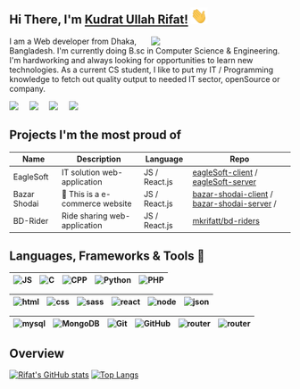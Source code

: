 ## Hi There, I'm [Kudrat Ullah Rifat!](https://mkrifatt.github.io/)  <img  src="https://raw.githubusercontent.com/ABSphreak/ABSphreak/master/gifs/Hi.gif" width="30px">

<img align='right' src='https://github.com/mkrifatt/mkrifatt/blob/de6f9e4dc3ed701a153e1f893a757c259e18712f/programmer.gif' width='250'>

I am a Web developer from Dhaka, Bangladesh. I'm currently doing B.sc in Computer Science & Engineering.  
I'm hardworking and always looking for opportunities to learn new technologies. As a current CS student, I like to put my IT / Programming knowledge to fetch out quality output to needed IT sector, openSource or company.
<p align="left">
  <a href="mailto:kudrat.ullah.rifat@gmail.com"><img src="https://img.shields.io/badge/gmail-%23D14836.svg?&style=for-the-badge&logo=gmail&logoColor=white" /></a>&nbsp;&nbsp;&nbsp;&nbsp;
  <a href="https://www.facebook.com/kudrat.ullahrifat"><img src="https://img.shields.io/badge/facebook-%233B5998.svg?&style=for-the-badge&logo=facebook&logoColor=white" /></a>&nbsp;&nbsp;&nbsp;&nbsp;
  <a href="https://www.instagram.com"><img src="https://img.shields.io/badge/instagram-%23dc2743.svg?&style=for-the-badge&logo=instagram&logoColor=white" /></a>&nbsp;&nbsp;&nbsp;&nbsp;
  <a href="https://www.linkedin.com/in/kudrat-ullah-3bb958222/"><img src="https://img.shields.io/badge/linkedin-%230077B5.svg?&style=for-the-badge&logo=linkedin&logoColor=white" /></a>&nbsp;&nbsp;&nbsp;&nbsp;
</p>

## Projects I'm the most proud of

| Name            | Description                                                          | Language      | Repo                                                             |
| --------------- | -------------------------------------------------------------------- | ------------- | ---------------------------------------------------------------- |
| EagleSoft       | IT solution web-application                                          | JS / React.js | [eagleSoft-client](https://github.com/mkrifatt/eagleSoft-client) / [eagleSoft-server](https://github.com/mkrifatt/eagleSoft-server) |
| Bazar Shodai     | 🍕 This is a e-commerce website                                     | JS / React.js | [bazar-shodai-client](https://github.com/mkrifatt/bazar-shodai-client) / [bazar-shodai-server](https://github.com/mkrifatt/bazar-shodai-server) / |
| BD-Rider           | Ride sharing web-application                                      | JS / React.js | [mkrifatt/bd-riders](https://github.com/mkrifatt/bd-riders)   |


## Languages, Frameworks & Tools :muscle:

<img alt="JS" title="JavaScript" src="https://img.shields.io/badge/JavaScript-323330?style=for-the-badge&logo=javascript&logoColor=F7DF1E">|<img title="C" alt="C" src="https://img.shields.io/badge/C-00599C?style=for-the-badge&logo=c&logoColor=white">|<img title="CPP" alt="CPP" src="https://img.shields.io/badge/C%2B%2B-00599C?style=for-the-badge&logo=c%2B%2B&logoColor=white" />|<img title="Python" alt="Python" src="https://img.shields.io/badge/Python-FFD43B?style=for-the-badge&logo=python&logoColor=darkgreen" />|<img title="PHP" alt="PHP" src="https://img.shields.io/badge/PHP-777BB4?style=for-the-badge&logo=php&logoColor=white"/>
|--|--|--|--|--|

<img title="html" alt="html" src="https://img.shields.io/badge/HTML5-E34F26?style=for-the-badge&logo=html5&logoColor=white"/>|<img title="css" alt="css" src="https://img.shields.io/badge/CSS3-1572B6?style=for-the-badge&logo=css3&logoColor=white"/>|<img title="sass" alt="sass" src="https://img.shields.io/badge/Sass-CC6699?style=for-the-badge&logo=sass&logoColor=white"/>|<img title="react" alt="react" src="https://img.shields.io/badge/React-20232A?style=for-the-badge&logo=react&logoColor=61DAFB"/>|<img title="node" alt="node" src="https://img.shields.io/badge/Node.js-339933?style=for-the-badge&logo=nodedotjs&logoColor=white"/>|<img title="json" alt="json" src="https://img.shields.io/badge/json-5E5C5C?style=for-the-badge&logo=json&logoColor=white"/>
|--|--|--|--|--|--|

<img title="mysql" alt="mysql" src="https://img.shields.io/badge/MySQL-00000F?style=for-the-badge&logo=mysql&logoColor=white"/>|<img title="MongoDB" alt="MongoDB" src="https://img.shields.io/badge/MongoDB-4EA94B?style=for-the-badge&logo=mongodb&logoColor=white"/>|<img title="Git" alt="Git" width="40px" src="https://img.shields.io/badge/Git-F05032?style=for-the-badge&logo=git&logoColor=white"/>|<img title="GitHub" alt="GitHub" src="https://img.shields.io/badge/GitHub_Actions-2088FF?style=for-the-badge&logo=github-actions&logoColor=white"/>|<img title="router" alt="router" src="https://img.shields.io/badge/Heroku-323330?style=for-the-badge&logo=Heroku&logoColor=white"/>|<img title="router" alt="router" src="https://img.shields.io/badge/Wordpress-21759B?style=for-the-badge&logo=wordpress&logoColor=white"/>
|--|--|--|--|--|--|

## Overview

[![Rifat's GitHub stats](https://github-readme-stats.vercel.app/api?username=mkrifatt&count_private=true&show_icons=true&theme=tokyonight)](https://github.com/iamparves/github-readme-stats) [![Top Langs](https://github-readme-stats.vercel.app/api/top-langs/?username=mkrifatt&layout=compact&theme=tokyonight)](https://github.com/mkrifatt/github-readme-stats)
